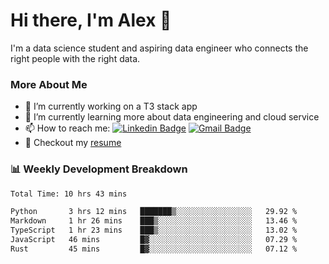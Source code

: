 # Hi there, I'm Alex  👋

I'm a data science student and aspiring data engineer who connects the right people with the right data. 

### More About Me

- 🔭 I’m currently working on a T3 stack app
- 🌱 I’m currently learning more about data engineering and cloud service
- 📫 How to reach me: [![Linkedin Badge](https://img.shields.io/badge/Alex%20Chen-blue?style=flat&logo=linkedin&labelColor=blue&link=https://www.linkedin.com/in/alex-chen-112523chen)](https://www.linkedin.com/in/alex-chen-112523chen/) [![Gmail Badge](https://img.shields.io/badge/-Alex%20Chen-c14438?style=flat&logo=Gmail&logoColor=white&link=mailto:itsalexchen@gmail.com)](mailto:itsalexchen@gmail.com)
- 📝 Checkout my [resume](https://112523chen.vercel.app/AlexChenResume.pdf)


### 📊 Weekly Development Breakdown
<!--START_SECTION:waka-->

```txt
Total Time: 10 hrs 43 mins

Python       3 hrs 12 mins   ███████▒░░░░░░░░░░░░░░░░░   29.92 %
Markdown     1 hr 26 mins    ███▒░░░░░░░░░░░░░░░░░░░░░   13.46 %
TypeScript   1 hr 23 mins    ███▒░░░░░░░░░░░░░░░░░░░░░   13.02 %
JavaScript   46 mins         █▓░░░░░░░░░░░░░░░░░░░░░░░   07.29 %
Rust         45 mins         █▓░░░░░░░░░░░░░░░░░░░░░░░   07.12 %
```

<!--END_SECTION:waka-->
